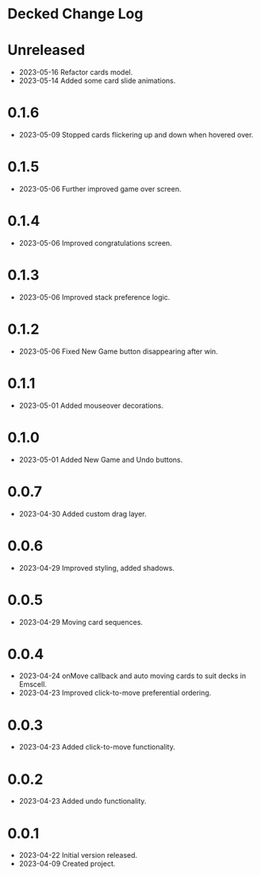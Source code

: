 # Decked Change Log

# Unreleased

* 2023-05-16 Refactor cards model.
* 2023-05-14 Added some card slide animations.

# 0.1.6

* 2023-05-09 Stopped cards flickering up and down when hovered over.

# 0.1.5

* 2023-05-06 Further improved game over screen.

# 0.1.4

* 2023-05-06 Improved congratulations screen.

# 0.1.3

* 2023-05-06 Improved stack preference logic.

# 0.1.2

* 2023-05-06 Fixed New Game button disappearing after win.

# 0.1.1

* 2023-05-01 Added mouseover decorations.

# 0.1.0

* 2023-05-01 Added New Game and Undo buttons.

# 0.0.7

* 2023-04-30 Added custom drag layer.

# 0.0.6

* 2023-04-29 Improved styling, added shadows.

# 0.0.5

* 2023-04-29 Moving card sequences.

# 0.0.4

* 2023-04-24 onMove callback and auto moving cards to suit decks in Emscell.
* 2023-04-23 Improved click-to-move preferential ordering.

# 0.0.3

* 2023-04-23 Added click-to-move functionality.

# 0.0.2

* 2023-04-23 Added undo functionality.

# 0.0.1

* 2023-04-22 Initial version released.
* 2023-04-09 Created project.